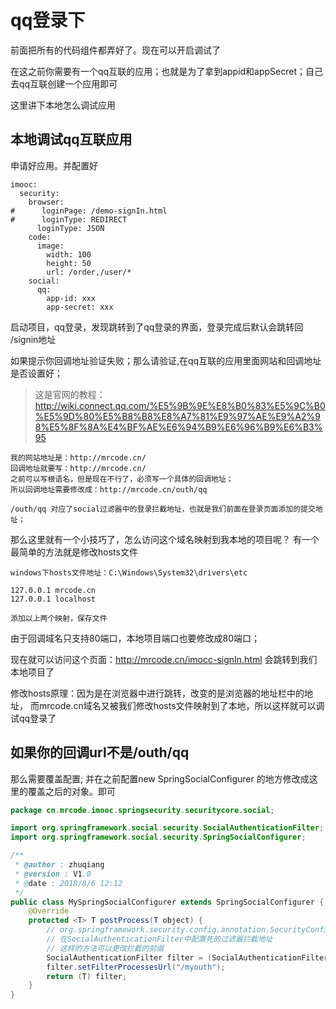 # qq登录下
前面把所有的代码组件都弄好了。现在可以开启调试了

在这之前你需要有一个qq互联的应用；也就是为了拿到appid和appSecret；自己去qq互联创建一个应用即可

这里讲下本地怎么调试应用

## 本地调试qq互联应用
申请好应用。并配置好
```
imooc:
  security:
    browser:
#      loginPage: /demo-signIn.html
#      loginType: REDIRECT
      loginType: JSON
    code:
      image:
        width: 100
        height: 50
        url: /order,/user/*
    social:
      qq:
        app-id: xxx
        app-secret: xxx
```

启动项目，qq登录，发现跳转到了qq登录的界面，登录完成后默认会跳转回 /signin地址

如果提示你回调地址验证失败；那么请验证,在qq互联的应用里面网站和回调地址是否设置好；

> 这是官网的教程：http://wiki.connect.qq.com/%E5%9B%9E%E8%B0%83%E5%9C%B0%E5%9D%80%E5%B8%B8%E8%A7%81%E9%97%AE%E9%A2%98%E5%8F%8A%E4%BF%AE%E6%94%B9%E6%96%B9%E6%B3%95
```
我的网站地址是：http://mrcode.cn/
回调地址就要写：http://mrcode.cn/
之前可以写根语名，但是现在不行了，必须写一个具体的回调地址；
所以回调地址需要修改成：http://mrcode.cn/outh/qq

/outh/qq 对应了social过滤器中的登录拦截地址，也就是我们前面在登录页面添加的提交地址；
```

那么这里就有一个小技巧了，怎么访问这个域名映射到我本地的项目呢？
有一个最简单的方法就是修改hosts文件

```
windows下hosts文件地址：C:\Windows\System32\drivers\etc

127.0.0.1 mrcode.cn
127.0.0.1 localhost

添加以上两个映射，保存文件
```
由于回调域名只支持80端口，本地项目端口也要修改成80端口；

现在就可以访问这个页面：http://mrcode.cn/imocc-signIn.html 会跳转到我们本地项目了

修改hosts原理：因为是在浏览器中进行跳转，改变的是浏览器的地址栏中的地址，
而mrcode.cn域名又被我们修改hosts文件映射到了本地，所以这样就可以调试qq登录了

## 如果你的回调url不是/outh/qq

那么需要覆盖配置; 并在之前配置new SpringSocialConfigurer 的地方修改成这里的覆盖之后的对象。即可
```java
package cn.mrcode.imooc.springsecurity.securitycore.social;

import org.springframework.social.security.SocialAuthenticationFilter;
import org.springframework.social.security.SpringSocialConfigurer;

/**
 * @author : zhuqiang
 * @version : V1.0
 * @date : 2018/8/6 12:12
 */
public class MySpringSocialConfigurer extends SpringSocialConfigurer {
    @Override
    protected <T> T postProcess(T object) {
        // org.springframework.security.config.annotation.SecurityConfigurerAdapter.postProcess()
        // 在SocialAuthenticationFilter中配置死的过滤器拦截地址
        // 这样的方法可以更改拦截的前缀
        SocialAuthenticationFilter filter = (SocialAuthenticationFilter) super.postProcess(object);
        filter.setFilterProcessesUrl("/myouth");
        return (T) filter;
    }
}

```
